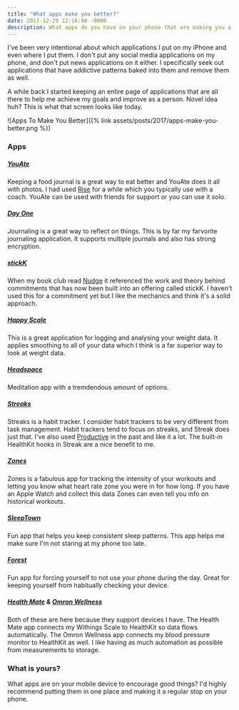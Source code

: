 ```yaml
---
title: "What apps make you better?"
date: 2017-12-29 12:16:00 -0600
description: What apps do you have on your phone that are making you a better person?
---
```


I've been very intentional about which applications I put on my iPhone and even where I put them. I don't put any social media applications on my phone, and don't put news applications on it either. I specifically seek out applications that have addictive patterns baked into them and remove them as well.

A while back I started keeping an entire page of applications that are all there to help me achieve my goals and improve as a person. Novel idea huh? This is what that screen looks like today.

![Apps To Make You Better]({% link assets/posts/2017/apps-make-you-better.png %})

### Apps

##### [YouAte](https://itunes.apple.com/us/app/youate-food-diary-tracker/id1164976477?mt=8&uo=4&at=1001lxyE&ct=thingelstad_com)

Keeping a food journal is a great way to eat better and YouAte does it all with photos. I had used [Rise](https://itunes.apple.com/us/app/rise-nutrition-weight-loss-coach/id794278760?mt=8&uo=4&at=1001lxyE&ct=thingelstad_com) for a while which you typically use with a coach. YouAte can be used with friends for support or you can use it solo.

##### [Day One](https://itunes.apple.com/us/app/day-one-journal/id1044867788?mt=8&uo=4&at=1001lxyE&ct=thingelstad_com)

Journaling is a great way to reflect on things. This is by far my farvorite journaling application. It supports multiple journals and also has strong encryption.

##### [stickK](https://itunes.apple.com/us/app/stickk/id776128765?mt=8&uo=4&at=1001lxyE&ct=thingelstad_com)

When my book club read [Nudge](https://rwbook.club/book/nudge/) it referenced the work and theory behind commitments that has now been built into an offering called stickK. I haven't used this for a commitment yet but I like the mechanics and think it's a solid approach.

##### [Happy Scale](https://itunes.apple.com/us/app/happy-scale/id532430574?mt=8&uo=4&at=1001lxyE&ct=thingelstad_com)

This is a great application for logging and analysing your weight data. It applies smoothing to all of your data which I think is a far superior way to look at weight data.

##### [Headspace](https://itunes.apple.com/us/app/headspace-meditation/id493145008?mt=8&uo=4&at=1001lxyE&ct=thingelstad_com)

Meditation app with a tremdendous amount of options.

##### [Streaks](https://itunes.apple.com/us/app/streaks/id963034692?mt=8&uo=4&at=1001lxyE&ct=thingelstad_com)

Streaks is a habit tracker. I consider habit trackers to be very different from task management. Habit trackers tend to focus on streaks, and Streak does just that. I've also used [Productive](https://itunes.apple.com/us/app/productive-habit-tracker/id983826477?mt=8&uo=4&at=1001lxyE&ct=thingelstad_com) in the past and like it a lot. The built-in HealthKit hooks in Streak are a nice benefit to me.

##### [Zones](https://itunes.apple.com/us/app/zones-for-training/id1139688415?mt=8&uo=4&at=1001lxyE&ct=thingelstad_com)

Zones is a fabulous app for tracking the intensity of your workouts and letting you know what heart rate zone you were in for how long. If you have an Apple Watch and collect this data Zones can even tell you info on historical workouts.

##### [SleepTown](https://itunes.apple.com/us/app/sleeptown/id1210251567?mt=8&uo=4&at=1001lxyE&ct=thingelstad_com)

Fun app that helps you keep consistent sleep patterns. This app helps me make sure I'm not staring at my phone too late.

##### [Forest](https://itunes.apple.com/us/app/forest-by-seekrtech/id866450515?mt=8&uo=4&at=1001lxyE&ct=thingelstad_com)

Fun app for forcing yourself to not use your phone during the day. Great for keeping yourself from habitually checking your device.

##### [Health Mate](https://itunes.apple.com/us/app/nokia-health-mate/id542701020?mt=8&uo=4&at=1001lxyE&ct=thingelstad_com) & [Omron Wellness](https://itunes.apple.com/us/app/omron-wellness/id883492518?mt=8&uo=4&at=1001lxyE&ct=thingelstad_com)

Both of these are here because they support devices I have. The Health Mate app connects my Withings Scale to HealthKit so data flows automatically. The Omron Wellness app connects my blood pressure monitor to HealthKit as well. I like having as much automation as possible from measurements to storage.

### What is yours?

What apps are on your mobile device to encourage good things? I'd highly recommend putting them in one place and making it a regular stop on your phone.

